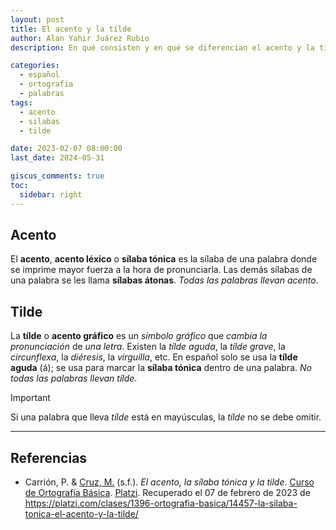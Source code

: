 ```yaml
---
layout: post
title: El acento y la tílde
author: Alan Yahir Juárez Rubio
description: En qué consisten y en qué se diferencian el acento y la tílde

categories:
  - español
  - ortografia
  - palabras
tags:
  - acento
  - silabas
  - tilde

date: 2023-02-07 08:00:00
last_date: 2024-05-31

giscus_comments: true
toc:
  sidebar: right
---
```


## Acento

El **acento**, **acento léxico** o **sílaba tónica** es la sílaba de una
palabra donde se imprime mayor fuerza a la hora de pronunciarla.
Las demás sílabas de una palabra se les llama **sílabas átonas**.
_Todas las palabras llevan acento_.

## Tilde

La **tílde** o **acento gráfico** es un _símbolo gráfico_ que _cambia la
pronunciación_ de _una letra_. Existen la _tílde aguda_, la _tílde grave_, la
_circunflexa_, la _diéresis_, la _virguilla_, etc. En español solo se usa la
**tílde aguda** (á); se usa para marcar la **sílaba tónica** dentro de una
palabra. _No todas las palabras llevan tílde_.

> [!IMPORTANT]
>
> Si una palabra que lleva _tílde_ está en mayúsculas, la _tílde_ no se debe
> omitir.

<div style="page-break-after: always;"></div>

---

## Referencias

- Carrión, P. & [Cruz, M.](https://platzi.com/profesores/mariandrea-cruz/) (s.f.).
  _El acento, la sílaba tónica y la tilde_.
  [Curso de Ortografía Básica](https://platzi.com/cursos/ortografia-basica/).
  [Platzi](https://platzi.com/home).
  Recuperado el 07 de febrero de 2023 de
  <https://platzi.com/clases/1396-ortografia-basica/14457-la-silaba-tonica-el-acento-y-la-tilde/>
